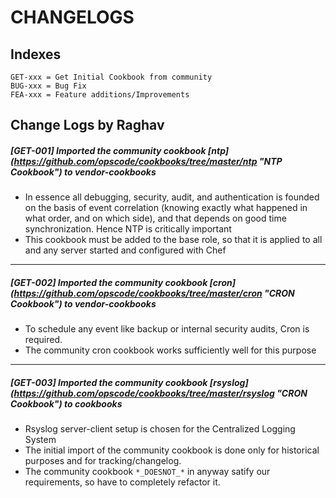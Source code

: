 # CHANGELOGS #

## Indexes ##
```
GET-xxx = Get Initial Cookbook from community
BUG-xxx = Bug Fix
FEA-xxx = Feature additions/Improvements
```

## Change Logs by Raghav ##

##### [GET-001] Imported the community cookbook [ntp] (https://github.com/opscode/cookbooks/tree/master/ntp "NTP Cookbook") to vendor-cookbooks #####

* In essence  all debugging, security, audit, and authentication is founded on the basis of event correlation (knowing exactly what happened in what order, and on which side), and that depends on good time synchronization. Hence NTP is critically important
* This cookbook must be added to the base role, so that it is applied to all and any server started and configured with Chef

---------

##### [GET-002] Imported the community cookbook [cron] (https://github.com/opscode/cookbooks/tree/master/cron "CRON Cookbook") to vendor-cookbooks #####

* To schedule any event like backup or internal security audits, Cron is required.
* The community cron cookbook works sufficiently well for this purpose

--------

##### [GET-003] Imported the community cookbook [rsyslog] (https://github.com/opscode/cookbooks/tree/master/rsyslog "CRON Cookbook") to cookbooks ####

* Rsyslog server-client setup is chosen for the Centralized Logging System
* The initial import of the community cookbook is done only for historical purposes and for tracking/changelog.
* The community cookbook `*_DOESNOT_*` in anyway satify our requirements, so have to completely refactor it.
